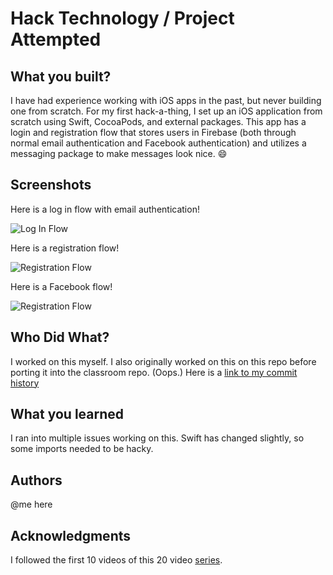 # Hack Technology / Project Attempted


## What you built? 

I have had experience working with iOS apps in the past, but never building one from scratch. For my first hack-a-thing, I set up an iOS application from scratch using Swift, CocoaPods, and external packages. This app has a login and registration flow that stores users in Firebase (both through normal email authentication and Facebook authentication) and utilizes a messaging package to make messages look nice. :smile:

## Screenshots

Here is a log in flow with email authentication!

![Log In Flow](https://github.com/dartmouth-cs98/hack-a-thing-21f-1-maria-roodnitsky/blob/master/login.gif)

Here is a registration flow!

![Registration Flow](https://github.com/dartmouth-cs98/hack-a-thing-21f-1-maria-roodnitsky/blob/master/registration.gif)

Here is a Facebook flow!

![Registration Flow](https://github.com/dartmouth-cs98/hack-a-thing-21f-1-maria-roodnitsky/blob/master/facebook.gif)

## Who Did What?

I worked on this myself. 
I also originally worked on this on this repo before porting it into the classroom repo. (Oops.) Here is a [link to my commit history]( https://github.com/maria-roodnitsky/messenger/tree/main)

## What you learned

I ran into multiple issues working on this. Swift has changed slightly, so some imports needed to be hacky. 

## Authors

@me here

## Acknowledgments

I followed the first 10 videos of this 20 video [series](https://www.youtube.com/watch?v=Mroju8T7Gdo&list=PL5PR3UyfTWvdlk-Qi-dPtJmjTj-2YIMMf).

